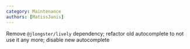```yaml
---
category: Maintenance
authors: [MatissJanis]
---
```


Remove `@jlongster/lively` dependency; refactor old autocomplete to not use it any more; disable new autocomplete

